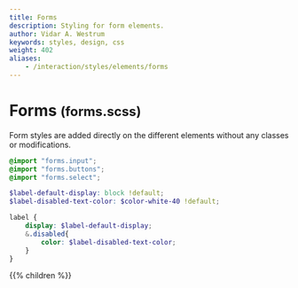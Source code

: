```yaml
---
title: Forms
description: Styling for form elements.
author: Vidar A. Westrum
keywords: styles, design, css
weight: 402
aliases:
    - /interaction/styles/elements/forms
---
```


# Forms <small>(forms.scss)</small>

Form styles are added directly on the different elements without any classes or modifications.
```scss
@import "forms.input";
@import "forms.buttons";
@import "forms.select";

$label-default-display: block !default;
$label-disabled-text-color: $color-white-40 !default;

label {
    display: $label-default-display;
    &.disabled{
        color: $label-disabled-text-color;
    }
}
```

{{% children %}}
